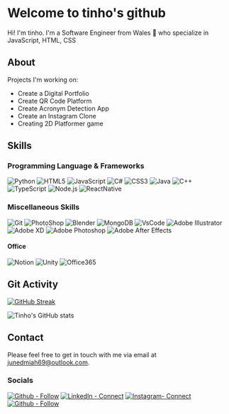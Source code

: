 # Welcome to tinho's github

Hi! I'm tinho. I'm a Software Engineer from Wales 🏴󠁧󠁢󠁷󠁬󠁳󠁿 who specialize in JavaScript, HTML, CSS


## About
Projects I'm working on:
   - Create a Digital Portfolio
  -  Create QR Code Platform
  -  Create Acronym Detection App
  -  Create an Instagram Clone
  -  Creating 2D Platformer game

	

## Skills

### Programming Language & Frameworks
![Python](https://img.shields.io/badge/Python-3776AB?style=for-the-badge&logo=python&logoColor=white)
![HTML5](https://img.shields.io/badge/HTML5-E34F26?style=for-the-badge&logo=html5&logoColor=white)
![JavaScript](https://img.shields.io/badge/JavaScript-F7DF1E?style=for-the-badge&logo=javascript&logoColor=black)
![C#](https://img.shields.io/badge/C%23-239120?style=for-the-badge&logo=c-sharp&logoColor=white)
![CSS3](https://img.shields.io/badge/CSS3-1572B6?style=for-the-badge&logo=css3&logoColor=white)
![Java](https://img.shields.io/badge/Java-ED8B00?style=for-the-badge&logo=java&logoColor=white)
![C++](https://img.shields.io/badge/C%2B%2B-00599C?style=for-the-badge&logo=c%2B%2B&logoColor=white)
![TypeScript](https://img.shields.io/badge/TypeScript-007ACC?style=for-the-badge&logo=typescript&logoColor=white)
![Node.js](https://img.shields.io/badge/node.js-54944d?style=for-the-badge&logo=Node.js&logoColor=white)
![ReactNative](https://img.shields.io/badge/react-00A0C4?style=for-the-badge&logo=react&logoColor=white)

### Miscellaneous Skills
![Git](https://img.shields.io/badge/Git-f05033?style=for-the-badge&logo=git&logoColor=white)
![PhotoShop](https://img.shields.io/badge/Git-f05033?style=for-the-badge&logo=git&logoColor=white)
![Blender](https://img.shields.io/badge/blender-EA7600?style=for-the-badge&logo=blender&logoColor=white)
![MongoDB](https://img.shields.io/badge/MongoDB-4EA94B?style=for-the-badge&logo=mongodb&logoColor=white)
![VsCode](https://img.shields.io/badge/vscode-0078D7?style=for-the-badge&logo=visualstudio&logoColor=white)
![Adobe Illustrator](https://img.shields.io/badge/adobe%20illustrator-%23FF9A00.svg?style=for-the-badge&logo=adobe%20illustrator&logoColor=white)
![Adobe XD](https://img.shields.io/badge/Adobe%20XD-470137?style=for-the-badge&logo=Adobe%20XD&logoColor=white)
![Adobe Photoshop](https://img.shields.io/badge/adobe%20photoshop-%2331A8FF.svg?style=for-the-badge&logo=adobe%20photoshop&logoColor=white)
![Adobe After Effects](https://img.shields.io/badge/Adobe%20After%20Effects-393665.svg?style=for-the-badge&logo=Adobe%20After%20Effects&logoColor=white)

#### Office
![Notion](https://img.shields.io/badge/Notion-000000?style=for-the-badge&logo=notion&logoColor=white)
![Unity](https://img.shields.io/badge/Unity-100000?style=for-the-badge&logo=unity&logoColor=white)
![Office365](https://img.shields.io/badge/Microsoft_Office-D83B01?style=for-the-badge&logo=microsoft-office&logoColor=white)


## Git Activity

[
![GitHub Streak](https://github-readme-streak-stats.herokuapp.com?user=tinho-mp4&theme=holi-theme&hide_border=true&date_format=M%20j%5B%2C%20Y%5D)](https://www.linkedin.com/in/juned-miah-877237213/)

![Tinho's GitHub stats](https://github-readme-stats.vercel.app/api?username=tinho-mp4&theme=tokyonight&show_icons=true)

## Contact
Please feel free to get in touch with me via email at [junedmiah69@outlook.com](**mailto:**junedmiah69@outlook.com?subject=GitHub%5Btinho.mp4%5D).


### Socials
[![Github - Follow](https://img.shields.io/badge/Github-Follow-171515?logo=Github&logoColor=white&style=for-the-badge)](https://github.com/tinho-mp4)
[![LinkedIn - Connect](https://img.shields.io/badge/LinkedIn-Connect-2867B2?logo=LinkedIn&logoColor=white&style=for-the-badge)](https://www.linkedin.com/in/juned-miah-877237213/)
[![Instagram- Connect](https://img.shields.io/badge/Instagram-Follow-833AB4?logo=Instagram&logoColor=white&style=for-the-badge)](https://www.instagram.com/jndmh/)
[![Github - Follow](https://img.shields.io/badge/Spotify-Follow-1DB954?logo=Spotify&logoColor=white&style=for-the-badge)](https://open.spotify.com/user/lqqdfvk9xyo5wb4q7czeejjig)

